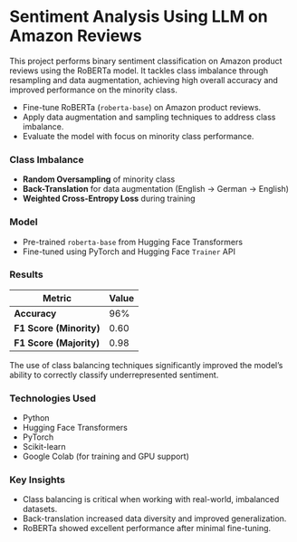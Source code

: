 # Sentiment Analysis Using LLM on Amazon Reviews

This project performs binary sentiment classification on Amazon product reviews using the RoBERTa model. It tackles class imbalance through resampling and data augmentation, achieving high overall accuracy and improved performance on the minority class.

- Fine-tune RoBERTa (`roberta-base`) on Amazon product reviews.
- Apply data augmentation and sampling techniques to address class imbalance.
- Evaluate the model with focus on minority class performance.


### Class Imbalance 

- **Random Oversampling** of minority class
- **Back-Translation** for data augmentation (English → German → English)
- **Weighted Cross-Entropy Loss** during training

### Model

- Pre-trained `roberta-base` from Hugging Face Transformers
- Fine-tuned using PyTorch and Hugging Face `Trainer` API

### Results

| Metric                  | Value     |
|-------------------------|-----------|
| **Accuracy**            | 96%       |
| **F1 Score (Minority)** | 0.60      |
| **F1 Score (Majority)** | 0.98      |

The use of class balancing techniques significantly improved the model’s ability to correctly classify underrepresented sentiment.

### Technologies Used
- Python
- Hugging Face Transformers
- PyTorch
- Scikit-learn
- Google Colab (for training and GPU support)

### Key Insights

- Class balancing is critical when working with real-world, imbalanced datasets.
- Back-translation increased data diversity and improved generalization.
- RoBERTa showed excellent performance after minimal fine-tuning.




